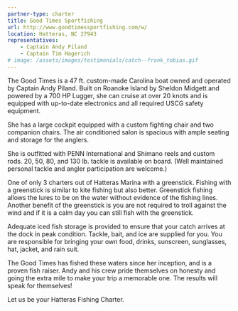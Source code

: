 ```yaml
---
partner-type: charter
title: Good Times Sportfishing
url: http://www.goodtimessportfishing.com/w/
location: Hatteras, NC 27943
representatives: 
    - Captain Andy Piland 
    - Captain Tim Hagerich
# image: /assets/images/testimonials/catch--frank_tobias.gif
---
```


The Good Times is a 47 ft. custom-made Carolina boat owned and operated by Captain Andy Piland. Built on Roanoke Island by Sheldon Midgett and powered by a 700 HP Lugger, she can cruise at over 20 knots and is equipped with up-to-date electronics and all required USCG safety equipment.

She has a large cockpit equipped with a custom fighting chair and two companion chairs. The air conditioned salon is spacious with ample seating and storage for the anglers.

She is outfitted with PENN International and Shimano reels and custom rods. 20, 50, 80, and 130 lb. tackle is available on board. (Well maintained personal tackle and angler participation are welcome.)

One of only 3 charters out of Hatteras Marina with a greenstick. Fishing with a greenstick is similar to kite fishing but also better. Greenstick fishing allows the lures to be on the water without evidence of the fishing lines. Another benefit of the greenstick is you are not required to troll against the wind and if it is a calm day you can still fish with the greenstick.

Adequate iced fish storage is provided to ensure that your catch arrives at the dock in peak condition. Tackle, bait, and ice are supplied for you. You are responsible for bringing your own food, drinks, sunscreen, sunglasses, hat, jacket, and rain suit.

The Good Times has fished these waters since her inception, and is a proven fish raiser. Andy and his crew pride themselves on honesty and going the extra mile to make your trip a memorable one. The results will speak for themselves!

Let us be your Hatteras Fishing Charter.           